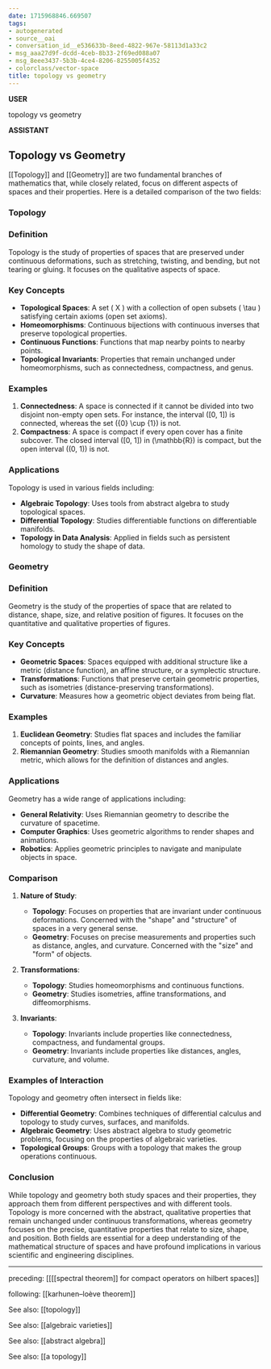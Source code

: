 ```yaml
---
date: 1715968846.669507
tags:
- autogenerated
- source__oai
- conversation_id__e536633b-8eed-4822-967e-58113d1a33c2
- msg_aaa27d9f-dcdd-4ceb-8b33-2f69ed088a07
- msg_8eee3437-5b3b-4ce4-8206-8255005f4352
- colorclass/vector-space
title: topology vs geometry
---
```


**USER**

topology vs geometry


**ASSISTANT**

## Topology vs Geometry

[[Topology]] and [[Geometry]] are two fundamental branches of mathematics that, while closely related, focus on different aspects of spaces and their properties. Here is a detailed comparison of the two fields:

### Topology

### Definition

Topology is the study of properties of spaces that are preserved under continuous deformations, such as stretching, twisting, and bending, but not tearing or gluing. It focuses on the qualitative aspects of space.

### Key Concepts

- **Topological Spaces**: A set \( X \) with a collection of open subsets \( \tau \) satisfying certain axioms (open set axioms).
- **Homeomorphisms**: Continuous bijections with continuous inverses that preserve topological properties.
- **Continuous Functions**: Functions that map nearby points to nearby points.
- **Topological Invariants**: Properties that remain unchanged under homeomorphisms, such as connectedness, compactness, and genus.

### Examples

1. **Connectedness**: A space is connected if it cannot be divided into two disjoint non-empty open sets. For instance, the interval \([0, 1]\) is connected, whereas the set \(\{0\} \cup \{1\}\) is not.
2. **Compactness**: A space is compact if every open cover has a finite subcover. The closed interval \([0, 1]\) in \(\mathbb{R}\) is compact, but the open interval \((0, 1)\) is not.

### Applications

Topology is used in various fields including:

- **Algebraic Topology**: Uses tools from abstract algebra to study topological spaces.
- **Differential Topology**: Studies differentiable functions on differentiable manifolds.
- **Topology in Data Analysis**: Applied in fields such as persistent homology to study the shape of data.

### Geometry

### Definition

Geometry is the study of the properties of space that are related to distance, shape, size, and relative position of figures. It focuses on the quantitative and qualitative properties of figures.

### Key Concepts

- **Geometric Spaces**: Spaces equipped with additional structure like a metric (distance function), an affine structure, or a symplectic structure.
- **Transformations**: Functions that preserve certain geometric properties, such as isometries (distance-preserving transformations).
- **Curvature**: Measures how a geometric object deviates from being flat.

### Examples

1. **Euclidean Geometry**: Studies flat spaces and includes the familiar concepts of points, lines, and angles.
2. **Riemannian Geometry**: Studies smooth manifolds with a Riemannian metric, which allows for the definition of distances and angles.

### Applications

Geometry has a wide range of applications including:

- **General Relativity**: Uses Riemannian geometry to describe the curvature of spacetime.
- **Computer Graphics**: Uses geometric algorithms to render shapes and animations.
- **Robotics**: Applies geometric principles to navigate and manipulate objects in space.

### Comparison

1. **Nature of Study**:
   - **Topology**: Focuses on properties that are invariant under continuous deformations. Concerned with the "shape" and "structure" of spaces in a very general sense.
   - **Geometry**: Focuses on precise measurements and properties such as distance, angles, and curvature. Concerned with the "size" and "form" of objects.

2. **Transformations**:
   - **Topology**: Studies homeomorphisms and continuous functions.
   - **Geometry**: Studies isometries, affine transformations, and diffeomorphisms.

3. **Invariants**:
   - **Topology**: Invariants include properties like connectedness, compactness, and fundamental groups.
   - **Geometry**: Invariants include properties like distances, angles, curvature, and volume.

### Examples of Interaction

Topology and geometry often intersect in fields like:

- **Differential Geometry**: Combines techniques of differential calculus and topology to study curves, surfaces, and manifolds.
- **Algebraic Geometry**: Uses abstract algebra to study geometric problems, focusing on the properties of algebraic varieties.
- **Topological Groups**: Groups with a topology that makes the group operations continuous.

### Conclusion

While topology and geometry both study spaces and their properties, they approach them from different perspectives and with different tools. Topology is more concerned with the abstract, qualitative properties that remain unchanged under continuous transformations, whereas geometry focuses on the precise, quantitative properties that relate to size, shape, and position. Both fields are essential for a deep understanding of the mathematical structure of spaces and have profound implications in various scientific and engineering disciplines.


---

preceding: [[[[spectral theorem]] for compact operators on hilbert spaces]]  


following: [[karhunen–loève theorem]]

See also: [[topology]]


See also: [[algebraic varieties]]


See also: [[abstract algebra]]


See also: [[a topology]]
